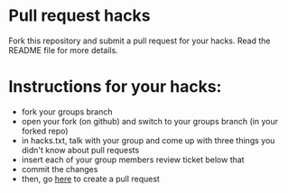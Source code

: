 # Pull request hacks
Fork this repository and submit a pull request for your hacks. Read the README file for more details.

# Instructions for your hacks:
- fork your groups branch
- open your fork (on github) and switch to your groups branch (in your forked repo)
- in hacks.txt, talk with your group and come up with three things you didn't know about pull requests
- insert each of your group members review ticket below that
- commit the changes
- then, go <a href="https://github.com/Unlqsting/prhacks/pulls">here</a> to create a pull request


